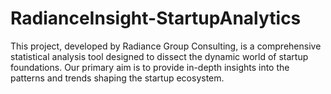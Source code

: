 # RadianceInsight-StartupAnalytics
This project, developed by Radiance Group Consulting, is a comprehensive statistical analysis tool designed to dissect the dynamic world of startup foundations. Our primary aim is to provide in-depth insights into the patterns and trends shaping the startup ecosystem.

